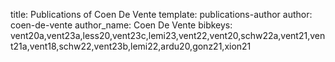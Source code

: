 title: Publications of Coen De Vente
template: publications-author
author: coen-de-vente
author_name: Coen De Vente
bibkeys: vent20a,vent23a,less20,vent23c,lemi23,vent22,vent20,schw22a,vent21,vent21a,vent18,schw22,vent23b,lemi22,ardu20,gonz21,xion21